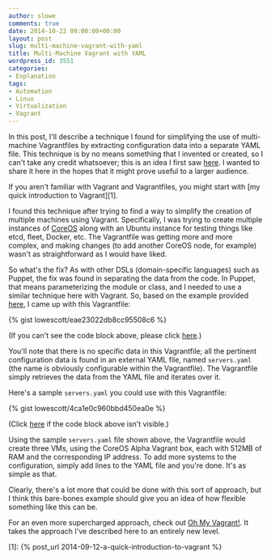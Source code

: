 ```yaml
---
author: slowe
comments: true
date: 2014-10-22 09:00:00+00:00
layout: post
slug: multi-machine-vagrant-with-yaml
title: Multi-Machine Vagrant with YAML
wordpress_id: 3551
categories:
- Explanation
tags:
- Automation
- Linux
- Virtualization
- Vagrant
---
```


In this post, I'll describe a technique I found for simplifying the use of multi-machine Vagrantfiles by extracting configuration data into a separate YAML file. This technique is by no means something that I invented or created, so I can't take any credit whatsoever; this is an idea I first saw [here](http://liquidat.wordpress.com/2014/03/03/howto-vagrant-libvirt-multi-multi-machine-ansible-and-puppet/). I wanted to share it here in the hopes that it might prove useful to a larger audience.

If you aren't familiar with Vagrant and Vagrantfiles, you might start with [my quick introduction to Vagrant][1].

I found this technique after trying to find a way to simplify the creation of multiple machines using Vagrant. Specifically, I was trying to create multiple instances of [CoreOS](https://coreos.com) along with an Ubuntu instance for testing things like etcd, fleet, Docker, etc. The Vagrantfile was getting more and more complex, and making changes (to add another CoreOS node, for example) wasn't as straightforward as I would have liked.

So what's the fix? As with other DSLs (domain-specific languages) such as Puppet, the fix was found in separating the data from the code. In Puppet, that means parameterizing the module or class, and I needed to use a similar technique here with Vagrant. So, based on the example provided [here](http://liquidat.wordpress.com/2014/03/03/howto-vagrant-libvirt-multi-multi-machine-ansible-and-puppet/), I came up with this Vagrantfile:

{% gist lowescott/eae23022db8cc95508c6 %}

(If you can't see the code block above, please click [here](https://gist.github.com/lowescott/eae23022db8cc95508c6).)

You'll note that there is no specific data in this Vagrantfile; all the pertinent configuration data is found in an external YAML file, named `servers.yaml` (the name is obviously configurable within the Vagrantfile). The Vagrantfile simply retrieves the data from the YAML file and iterates over it.

Here's a sample `servers.yaml` you could use with this Vagrantfile:

{% gist lowescott/4ca1e0c960bbd450ea0e %}

(Click [here](https://gist.github.com/lowescott/4ca1e0c960bbd450ea0e) if the code block above isn't visible.)

Using the sample `servers.yaml` file shown above, the Vagrantfile would create three VMs, using the CoreOS Alpha Vagrant box, each with 512MB of RAM and the corresponding IP address. To add more systems to the configuration, simply add lines to the YAML file and you're done. It's as simple as that.

Clearly, there's a lot more that could be done with this sort of approach, but I think this bare-bones example should give you an idea of how flexible something like this can be.

For an even more supercharged approach, check out [Oh My Vagrant!](https://ttboj.wordpress.com/2014/09/03/introducing-oh-my-vagrant/). It takes the approach I've described here to an entirely new level.

[1]: {% post_url 2014-09-12-a-quick-introduction-to-vagrant %}
